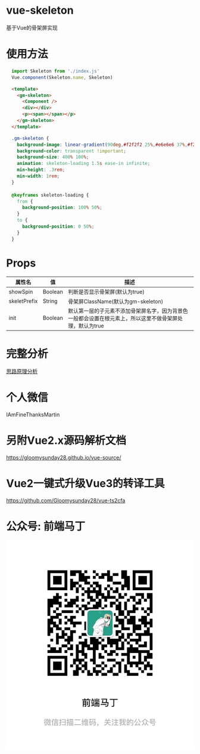 # vue-skeleton
基于Vue的骨架屏实现

# 使用方法
```javascript
  import Skeleton from './index.js'
  Vue.component(Skeleton.name, Skeleton)
```

```html
  <template>
    <gm-skeleton>
      <Component />
      <div></div>
      <p><span></span></p>
    </gm-skeleton>
  </template>
```

```css
  .gm-skeleton {
    background-image: linear-gradient(90deg,#f2f2f2 25%,#e6e6e6 37%,#f2f2f2 63%) !important;
    background-color: transparent !important;
    background-size: 400% 100%;
    animation: skeleton-loading 1.5s ease-in infinite;
    min-height: .3rem;
    min-width: 1rem;
  }
  
  @keyframes skeleton-loading {
    from {
      background-position: 100% 50%;
    }
    to {
      background-position: 0 50%;
    }
  }
```

# Props
属性名 | 值 | 描述
-----  | ---- | ---
showSpin | Boolean | 判断是否显示骨架屏(默认为true)
skeletPrefix | String | 骨架屏ClassName(默认为gm-skeleton)
init | Boolean | 默认第一层的子元素不添加骨架屏名字，因为背景色一般都会设置在根元素上，所以这里不做骨架屏处理，默认为true

# 完整分析
[思路原理分析](https://juejin.cn/post/6943020826627145735)

# 个人微信
IAmFineThanksMartin

# 另附Vue2.x源码解析文档
https://gloomysunday28.github.io/vue-source/

# Vue2一键式升级Vue3的转译工具
https://github.com/Gloomysunday28/vue-ts2cfa

# 公众号: 前端马丁
<img src="./WechatIMG27.jpeg"/>
